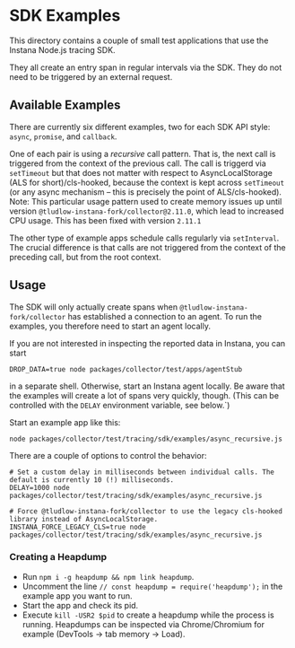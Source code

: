 # SDK Examples

This directory contains a couple of small test applications that use the Instana Node.js tracing SDK.

They all create an entry span in regular intervals via the SDK. They do not need to be triggered by an external request.

## Available Examples

There are currently six different examples, two for each SDK API style: `async`, `promise`, and `callback`.

One of each pair is using a _recursive_ call pattern. That is, the next call is triggered from the context of the previous call. The call is triggerd via `setTimeout` but that does not matter with respect to AsyncLocalStorage (ALS for short)/cls-hooked, because the context is kept across `setTimeout` (or any async mechanism – this is precisely the point of ALS/cls-hooked). Note: This particular usage pattern used to create memory issues up until version `@tludlow-instana-fork/collector@2.11.0`, which lead to increased CPU usage. This has been fixed with version `2.11.1`

The other type of example apps schedule calls regularly via `setInterval`. The crucial difference is that calls are not triggered from the context of the preceding call, but from the root context.

## Usage

The SDK will only actually create spans when `@tludlow-instana-fork/collector` has established a connection to an agent. To run the examples, you therefore need to start an agent locally.

If you are not interested in inspecting the reported data in Instana, you can start

```
DROP_DATA=true node packages/collector/test/apps/agentStub
```

in a separate shell. Otherwise, start an Instana agent locally. Be aware that the examples will create a lot of spans very quickly, though. (This can be controlled with the `DELAY` environment variable, see below.`)

Start an example app like this:

```
node packages/collector/test/tracing/sdk/examples/async_recursive.js
```

There are a couple of options to control the behavior:

```
# Set a custom delay in milliseconds between individual calls. The default is currently 10 (!) milliseconds.
DELAY=1000 node packages/collector/test/tracing/sdk/examples/async_recursive.js

# Force @tludlow-instana-fork/collector to use the legacy cls-hooked library instead of AsyncLocalStorage.
INSTANA_FORCE_LEGACY_CLS=true node packages/collector/test/tracing/sdk/examples/async_recursive.js
```

### Creating a Heapdump

- Run `npm i -g heapdump && npm link heapdump`.
- Uncomment the line `// const heapdump = require('heapdump');` in the example app you want to run.
- Start the app and check its pid.
- Execute `kill -USR2 $pid` to create a heapdump while the process is running. Heapdumps can be inspected via Chrome/Chromium for example (DevTools -> tab memory -> Load).
